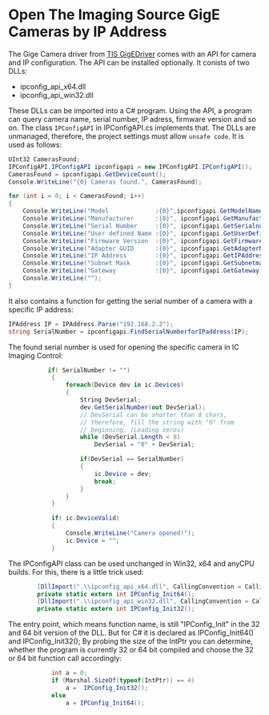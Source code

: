 # Open The Imaging Source GigE Cameras by IP Address
The Gige Camera driver from [TIS GigEDriver](https://www.theimagingsource.com/support/downloads-for-windows/device-drivers/icwdmgigetis/) comes with an API for camera and IP configuration. The API can be installed optionally.
It conists of two DLLs:
 * ipconfig_api_x64.dll
 * ipconfig_api_win32.dll

These DLLs can be imported into a C# program. Using the API, a program can query camera name, serial number, IP adress, firmware version and so on.
The class ```IPConfigAPI``` in IPConfigAPI.cs implements that. The DLLs are unmanaged, therefore, the project settings must allow ```unsafe code```. It is used as follows:
``` C#
UInt32 CamerasFound;
IPConfigAPI.IPConfigAPI ipconfigapi = new IPConfigAPI.IPConfigAPI();
CamerasFound = ipconfigapi.GetDeviceCount();
Console.WriteLine("{0} Cameras found.", CamerasFound);

for (int i = 0; i < CamerasFound; i++)
{
    Console.WriteLine("Model             :{0}",ipconfigapi.GetModelName(i));
    Console.WriteLine("Manufacturer      :{0}", ipconfigapi.GetManufacturerName(i));
    Console.WriteLine("Serial Number     :{0}", ipconfigapi.GetSerialnumber(i));
    Console.WriteLine("User defined Name :{0}", ipconfigapi.GetUserDefinedName(i));
    Console.WriteLine("Firmware Version  :{0}", ipconfigapi.GetFirmwareversion(i));
    Console.WriteLine("Adapter GUID      :{0}", ipconfigapi.GetAdapterName(i));
    Console.WriteLine("IP Address        :{0}", ipconfigapi.GetIPAddress(i).ToString());
    Console.WriteLine("Subnet Mask       :{0}", ipconfigapi.GetSubnetmask(i).ToString());
    Console.WriteLine("Gateway           :{0}", ipconfigapi.GetGateway(i).ToString());
    Console.WriteLine("");
}
```
It also contains a function for getting the serial number of a camera with a specific IP address:
``` C#
IPAddress IP = IPAddress.Parse("192.168.2.2");
string SerialNumber = ipconfigapi.FindSerialNumberforIPaddress(IP);
```
The found serial number is used for opening the specific camera in IC Imaging Control:
``` C#
           if( SerialNumber != "")
            {
                foreach(Device dev in ic.Devices)
                {
                    String DevSerial;
                    dev.GetSerialNumber(out DevSerial);
                    // DevSerial can be shorter than 8 chars, 
                    // therefore, fill the string with "0" from
                    // beginning. (Leading zeros)
                    while (DevSerial.Length < 8)
                        DevSerial = "0" + DevSerial;

                    if(DevSerial == SerialNumber)
                    {
                        ic.Device = dev;
                        break;
                    }
                }
            }

            if( ic.DeviceValid)
            {
                Console.WriteLine("Camera opened!");
                ic.Device = "";
            }
```
The IPConfigAPI class can be used unchanged in Win32, x64 and anyCPU builds. For this, there is a little trick used:
``` C#
        [DllImport(".\\ipconfig_api_x64.dll", CallingConvention = CallingConvention.Cdecl, EntryPoint = "IPConfig_Init")]
        private static extern int IPConfig_Init64();
        [DllImport(".\\ipconfig_api_win32.dll", CallingConvention = CallingConvention.Cdecl, EntryPoint = "IPConfig_Init")]
        private static extern int IPConfig_Init32();
```
The entry point, which means function name, is still "IPConfig_Init" in the 32 and 64 bit version of the DLL. But for C# it is  declared as IPConfig_Init64() and IPConfig_Init32();
By probing the size of the IntPtr you can determine, whether the program is currently 32 or 64 bit compiled and choose the 32 or 64 bit function call accordingly:

``` C#
            int a = 0;
            if (Marshal.SizeOf(typeof(IntPtr)) == 4)
                a =  IPConfig_Init32();
            else
                a = IPConfig_Init64();
``` 